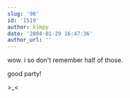 ```yaml
---
slug: '98'
id: '1519'
author: kimpy
date: '2004-01-29 16:47:36'
author_url: ''
---
```

wow.  i so don't remember half of those.  

good party!

&gt;_&lt;
